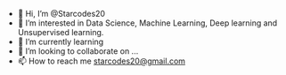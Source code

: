 - 👋 Hi, I’m @Starcodes20
- 👀 I’m interested in Data Science, Machine Learning, Deep learning and Unsupervised learning.
- 🌱 I’m currently learning 
- 💞️ I’m looking to collaborate on ...
- 📫 How to reach me starcodes20@gmail.com

<!---
Starcodes20/Starcodes20 is a ✨ special ✨ repository because its `README.md` (this file) appears on your GitHub profile.
You can click the Preview link to take a look at your changes.
--->
